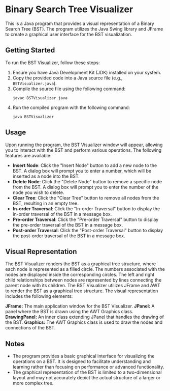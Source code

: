 # Binary Search Tree Visualizer

This is a Java program that provides a visual representation of a Binary Search Tree (BST). The program utilizes the Java Swing library and JFrame to create a graphical user interface for the BST visualization.

## Getting Started

To run the BST Visualizer, follow these steps:

1. Ensure you have Java Development Kit (JDK) installed on your system.
2. Copy the provided code into a Java source file (e.g., `BSTVisualizer.java`).
3. Compile the source file using the following command:
   ```
   javac BSTVisualizer.java
   ```
4. Run the compiled program with the following command:
   ```
   java BSTVisualizer
   ```

## Usage

Upon running the program, the BST Visualizer window will appear, allowing you to interact with the BST and perform various operations. The following features are available:

- **Insert Node**: Click the "Insert Node" button to add a new node to the BST. A dialog box will prompt you to enter a number, which will be inserted as a node into the BST.
- **Delete Node**: Click the "Delete Node" button to remove a specific node from the BST. A dialog box will prompt you to enter the number of the node you wish to delete.
- **Clear Tree**: Click the "Clear Tree" button to remove all nodes from the BST, resulting in an empty tree.
- **In-order Traversal**: Click the "In-order Traversal" button to display the in-order traversal of the BST in a message box.
- **Pre-order Traversal**: Click the "Pre-order Traversal" button to display the pre-order traversal of the BST in a message box.
- **Post-order Traversal**: Click the "Post-order Traversal" button to display the post-order traversal of the BST in a message box.

## Visual Representation

The BST Visualizer renders the BST as a graphical tree structure, where each node is represented as a filled circle. The numbers associated with the nodes are displayed inside the corresponding circles. The left and right child relationships between nodes are represented by lines connecting the parent node with its children. The BST Visualizer utilizes JFrame and AWT to render the BST as a graphical tree structure. The visual representation includes the following elements:

**JFrame:** The main application window for the BST Visualizer.
**JPanel:** A panel where the BST is drawn using the AWT Graphics class.
**DrawingPanel:** An inner class extending JPanel that handles the drawing of the BST.
**Graphics:** The AWT Graphics class is used to draw the nodes and connections of the BST.

## Notes

- The program provides a basic graphical interface for visualizing the operations on a BST. It is designed to facilitate understanding and learning rather than focusing on performance or advanced functionality.
- The graphical representation of the BST is limited to a two-dimensional layout and may not accurately depict the actual structure of a larger or more complex tree.

